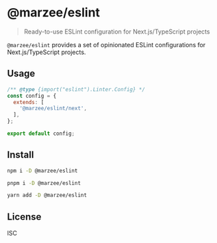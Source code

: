 # @marzee/eslint

> Ready-to-use ESLint configuration for Next.js/TypeScript projects

`@marzee/eslint` provides a set of opinionated ESLint configurations for Next.js/TypeScript projects.

## Usage

```js
/** @type {import("eslint").Linter.Config} */
const config = {
  extends: [
    '@marzee/eslint/next',
  ],
};

export default config;

```

## Install

```sh
npm i -D @marzee/eslint
```

```sh
pnpm i -D @marzee/eslint
```

```sh
yarn add -D @marzee/eslint
```

## License

ISC
